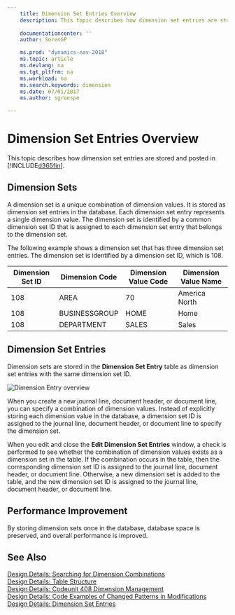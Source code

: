 ```yaml
---
    title: Dimension Set Entries Overview 
    description: This topic describes how dimension set entries are stored and posted in [!INCLUDE[d365fin](includes/d365fin_md.md)].
    
    documentationcenter: ''
    author: SorenGP

    ms.prod: "dynamics-nav-2018"
    ms.topic: article
    ms.devlang: na
    ms.tgt_pltfrm: na
    ms.workload: na
    ms.search.keywords: dimension
    ms.date: 07/01/2017
    ms.author: sgroespe

---
```

# Dimension Set Entries Overview
This topic describes how dimension set entries are stored and posted in [!INCLUDE[d365fin](includes/d365fin_md.md)].  
  
## Dimension Sets  
A dimension set is a unique combination of dimension values. It is stored as dimension set entries in the database. Each dimension set entry represents a single dimension value. The dimension set is identified by a common dimension set ID that is assigned to each dimension set entry that belongs to the dimension set.  
  
The following example shows a dimension set that has three dimension set entries. The dimension set is identified by a dimension set ID, which is 108.  
  
|Dimension Set ID|Dimension Code|Dimension Value Code|Dimension Value Name|  
|----------------------|--------------------|--------------------------|--------------------------|  
|108|AREA|70|America North|  
|108|BUSINESSGROUP|HOME|Home|  
|108|DEPARTMENT|SALES|Sales|  
  
## Dimension Set Entries  
Dimension sets are stored in the **Dimension Set Entry** table as dimension set entries with the same dimension set ID.  
  
![Dimension Entry overview](media/dimensionentrynav7.png "DimensionEntryNAV7")  
  
When you create a new journal line, document header, or document line, you can specify a combination of dimension values. Instead of explicitly storing each dimension value in the database, a dimension set ID is assigned to the journal line, document header, or document line to specify the dimension set.  
  
When you edit and close the **Edit Dimension Set Entries** window, a check is performed to see whether the combination of dimension values exists as a dimension set in the table. If the combination occurs in the table, then the corresponding dimension set ID is assigned to the journal line, document header, or document line. Otherwise, a new dimension set is added to the table, and the new dimension set ID is assigned to the journal line, document header, or document line.  
  
## Performance Improvement  
By storing dimension sets once in the database, database space is preserved, and overall performance is improved.  
  
## See Also  
[Design Details: Searching for Dimension Combinations](design-details-searching-for-dimension-combinations.md)   
[Design Details: Table Structure](design-details-table-structure.md)   
[Design Details: Codeunit 408 Dimension Management](design-details-codeunit-408-dimension-management.md)   
[Design Details: Code Examples of Changed Patterns in Modifications](design-details-code-examples-of-changed-patterns-in-modifications.md)   
[Design Details: Dimension Set Entries](design-details-dimension-set-entries.md)   

